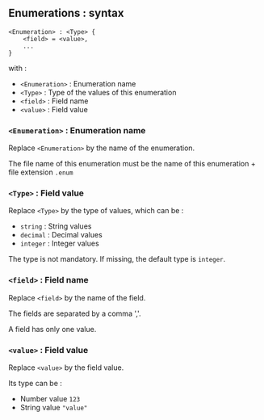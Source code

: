 Enumerations : syntax
---------------------

```
<Enumeration> : <Type> {
    <field> = <value>,
    ...
}
```

with :
- ```<Enumeration>``` : Enumeration name
- ```<Type>``` : Type of the values of this enumeration
- ```<field>``` : Field name
- ```<value>``` : Field value

### ```<Enumeration>``` : Enumeration name ###

Replace ```<Enumeration>``` by the name of the enumeration.

The file name of this enumeration must be the name of this enumeration + file extension ```.enum```

### ```<Type>``` : Field value ###

Replace ```<Type>``` by the type of values, which can be :
- ```string``` : String values
- ```decimal``` : Decimal values
- ```integer``` : Integer values

The type is not mandatory. If missing, the default type is ```integer```.

### ```<field>``` : Field name ###

Replace ```<field>``` by the name of the field.

The fields are separated by a comma ','.

A field has only one value.

### ```<value>``` : Field value ###

Replace ```<value>``` by the field value.

Its type can be :
- Number value ```123```
- String value ```"value"```

